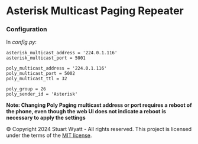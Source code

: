 # Asterisk Multicast Paging Repeater

### Configuration

In _config.py_:
```
asterisk_multicast_address = '224.0.1.116'
asterisk_multicast_port = 5001

poly_multicast_address = '224.0.1.116'
poly_multicast_port = 5002
poly_multicast_ttl = 32

poly_group = 26
poly_sender_id = 'Asterisk'
```

**Note: Changing Poly Paging multicast address or port requires a reboot of the phone,
even though the web UI does not indicate a reboot is necessary to apply the settings**

© Copyright 2024 Stuart Wyatt - All rights reserved.
This project is licensed under the terms of the [MIT license](LICENSE).